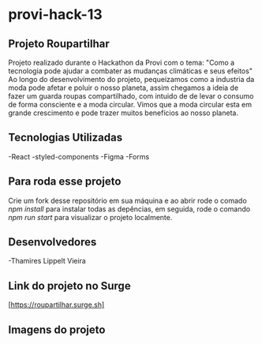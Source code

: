 # provi-hack-13
 
## Projeto Roupartilhar

Projeto realizado durante o Hackathon da Provi com o tema: "Como a tecnologia pode ajudar a combater as mudanças climáticas e seus efeitos"
Ao longo do desenvolvimento do projeto, pequeizamos como a industria da moda pode afetar e poluir o nosso planeta, assim chegamos a ideia de fazer um guarda roupas compartilhado, com intuido de de levar o consumo de forma consciente e a moda circular. Vimos que a moda circular esta em grande crescimento e pode trazer muitos benefícios ao nosso planeta.

##  Tecnologias Utilizadas
-React
-styled-components
-Figma
-Forms

## Para roda esse projeto
Crie um fork desse repositório em sua máquina e ao abrir rode o comado *npm install* para instalar todas as depências, em seguida, rode o comando *npm run start* para visualizar o projeto localmente.

## Desenvolvedores
-Thamires Lippelt Vieira


## Link do projeto no Surge
[https://roupartilhar.surge.sh]

## Imagens do projeto

